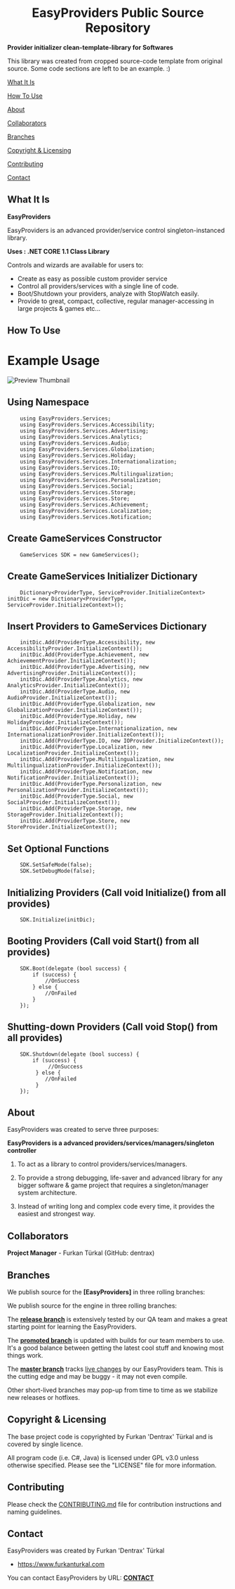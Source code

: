 <h1 align="center">EasyProviders Public Source Repository</h1>

**Provider initializer clean-template-library for Softwares**

This library was created from cropped source-code template from original source. Some code sections are left to be an example. :)

[What It Is](#what-it-is)

[How To Use](#how-to-use)

[About](#about)  

[Collaborators](#collaborators)  

[Branches](#branches) 

[Copyright & Licensing](#copyright--licensing)  

[Contributing](#contributing)  

[Contact](#contact)


## What It Is

**EasyProviders**

EasyProviders is an advanced provider/service control singleton-instanced library.

**Uses : .NET CORE 1.1 Class Library**

Controls and wizards are available for users to:

* Create as easy as possible custom provider service
* Control all providers/services with a single line of code.
* Boot/Shutdown your providers, analyze with StopWatch easily.
* Provide to great, compact, collective, regular manager-accessing in large projects & games etc...


## How To Use

Example Usage
=============

![Preview Thumbnail](https://raw.githubusercontent.com/Dentrax/EasyProviders/master/EasyProviders/Thumbnail.png)



Using Namespace
--------------------------
```
	using EasyProviders.Services;
	using EasyProviders.Services.Accessibility;
	using EasyProviders.Services.Advertising;
	using EasyProviders.Services.Analytics;
	using EasyProviders.Services.Audio;
	using EasyProviders.Services.Globalization;
	using EasyProviders.Services.Holiday;
	using EasyProviders.Services.Internationalization;
	using EasyProviders.Services.IO;
	using EasyProviders.Services.Multilingualization;
	using EasyProviders.Services.Personalization;
	using EasyProviders.Services.Social;
	using EasyProviders.Services.Storage;
	using EasyProviders.Services.Store;
	using EasyProviders.Services.Achievement;
	using EasyProviders.Services.Localization;
	using EasyProviders.Services.Notification;
```

Create GameServices Constructor
--------------------------
```
	GameServices SDK = new GameServices();
```

Create GameServices Initializer Dictionary
--------------------------
```
	Dictionary<ProviderType, ServiceProvider.InitializeContext> initDic = new Dictionary<ProviderType, ServiceProvider.InitializeContext>();
```

Insert Providers to GameServices Dictionary
--------------------------
```
	initDic.Add(ProviderType.Accessibility, new AccessibilityProvider.InitializeContext());
	initDic.Add(ProviderType.Achievement, new AchievementProvider.InitializeContext());
	initDic.Add(ProviderType.Advertising, new AdvertisingProvider.InitializeContext());
	initDic.Add(ProviderType.Analytics, new AnalyticsProvider.InitializeContext());
	initDic.Add(ProviderType.Audio, new AudioProvider.InitializeContext());
	initDic.Add(ProviderType.Globalization, new GlobalizationProvider.InitializeContext());
	initDic.Add(ProviderType.Holiday, new HolidayProvider.InitializeContext());
	initDic.Add(ProviderType.Internationalization, new InternationalizationProvider.InitializeContext());
	initDic.Add(ProviderType.IO, new IOProvider.InitializeContext());
	initDic.Add(ProviderType.Localization, new LocalizationProvider.InitializeContext());
	initDic.Add(ProviderType.Multilingualization, new MultilingualizationProvider.InitializeContext());
	initDic.Add(ProviderType.Notification, new NotificationProvider.InitializeContext());
	initDic.Add(ProviderType.Personalization, new PersonalizationProvider.InitializeContext());
	initDic.Add(ProviderType.Social, new SocialProvider.InitializeContext());
	initDic.Add(ProviderType.Storage, new StorageProvider.InitializeContext());
	initDic.Add(ProviderType.Store, new StoreProvider.InitializeContext());
```

Set Optional Functions
--------------------------
```
	SDK.SetSafeMode(false);
	SDK.SetDebugMode(false);
```

Initializing Providers (Call void Initialize() from all provides)
--------------------------
```
	SDK.Initialize(initDic);
```

Booting Providers (Call void Start() from all provides)
--------------------------
```
	SDK.Boot(delegate (bool success) {
		if (success) {
			//OnSuccess
		} else {
			//OnFailed
		}
	});
```

Shutting-down Providers (Call void Stop() from all provides)
--------------------------
```
	SDK.Shutdown(delegate (bool success) {
		if (success) {
			 //OnSuccess
		 } else {
			//OnFailed
		 }
	});
```

## About

EasyProviders was created to serve three purposes:

**EasyProviders is a advanced providers/services/managers/singleton controller**

1. To act as a library to control providers/services/managers.

2. To provide a strong debugging, life-saver and advanced library for any bigger software & game project that requires a singleton/manager system architecture. 

3. Instead of writing long and complex code every time, it provides the easiest and strongest way.

## Collaborators

**Project Manager** - Furkan Türkal (GitHub: dentrax)

## Branches

We publish source for the **[EasyProviders]** in three rolling branches:

We publish source for the engine in three rolling branches:

The **[release branch](https://github.com/dentrax/EasyProviders/tree/release)** is extensively tested by our QA team and makes a great starting point for learning the EasyProviders.

The **[promoted branch](https://github.com/dentrax/EasyProviders/tree/promoted)** is updated with builds for our team members to use. It's a good balance between getting the latest cool stuff and knowing most things work.

The **[master branch](https://github.com/dentrax/EasyProviders/tree/master)** tracks [live changes](https://github.com/dentrax/EasyProviders/commits/master) by our EasyProviders team. 
This is the cutting edge and may be buggy - it may not even compile.

Other short-lived branches may pop-up from time to time as we stabilize new releases or hotfixes.

 ## Copyright & Licensing
 
The base project code is copyrighted by Furkan 'Dentrax' Türkal and is covered by single licence.

All program code (i.e. C#, Java) is licensed under GPL v3.0 unless otherwise specified. Please see the "LICENSE" file for more information.

## Contributing

Please check the [CONTRIBUTING.md](CONTRIBUTING.md) file for contribution instructions and naming guidelines.

## Contact

EasyProviders was created by Furkan 'Dentrax' Türkal

 * <https://www.furkanturkal.com>
 
You can contact EasyProviders by URL:
    **[CONTACT](https://github.com/dentrax)**
